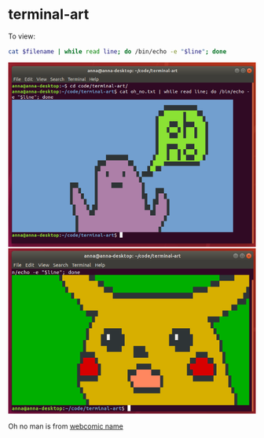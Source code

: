 # terminal-art

To view:
```bash
cat $filename | while read line; do /bin/echo -e "$line"; done
```
![](oh_no.png)
![](pikachu.png)

Oh no man is from [webcomic name](http://webcomicname.com/)
